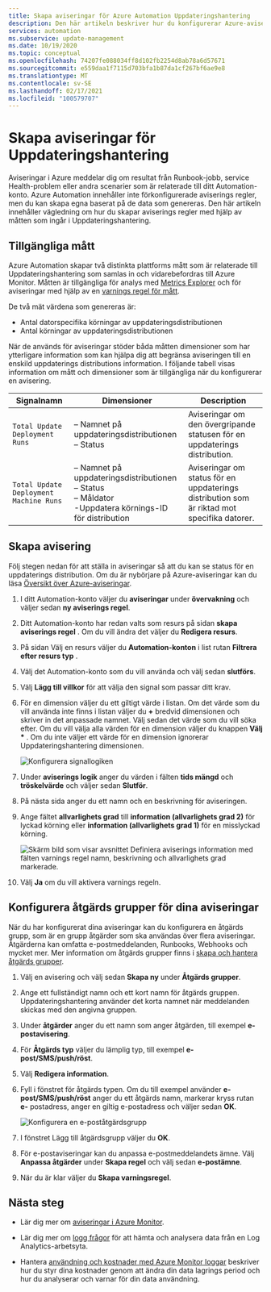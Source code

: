 ```yaml
---
title: Skapa aviseringar för Azure Automation Uppdateringshantering
description: Den här artikeln beskriver hur du konfigurerar Azure-aviseringar för att meddela om status för uppdaterings bedömningar eller distributioner.
services: automation
ms.subservice: update-management
ms.date: 10/19/2020
ms.topic: conceptual
ms.openlocfilehash: 74207fe088034ff8d102fb2254d8ab78a6d57671
ms.sourcegitcommit: e559daa1f7115d703bfa1b87da1cf267bf6ae9e8
ms.translationtype: MT
ms.contentlocale: sv-SE
ms.lasthandoff: 02/17/2021
ms.locfileid: "100579707"
---
```

# <a name="how-to-create-alerts-for-update-management"></a>Skapa aviseringar för Uppdateringshantering

Aviseringar i Azure meddelar dig om resultat från Runbook-jobb, service Health-problem eller andra scenarier som är relaterade till ditt Automation-konto. Azure Automation innehåller inte förkonfigurerade aviserings regler, men du kan skapa egna baserat på de data som genereras. Den här artikeln innehåller vägledning om hur du skapar aviserings regler med hjälp av måtten som ingår i Uppdateringshantering.

## <a name="available-metrics"></a>Tillgängliga mått

Azure Automation skapar två distinkta plattforms mått som är relaterade till Uppdateringshantering som samlas in och vidarebefordras till Azure Monitor. Måtten är tillgängliga för analys med [Metrics Explorer](../../azure-monitor/essentials/metrics-charts.md) och för aviseringar med hjälp av en [varnings regel för mått](../../azure-monitor/alerts/alerts-metric.md).

De två mät värdena som genereras är:

* Antal datorspecifika körningar av uppdateringsdistributionen
* Antal körningar av uppdateringsdistributionen

När de används för aviseringar stöder båda måtten dimensioner som har ytterligare information som kan hjälpa dig att begränsa aviseringen till en enskild uppdaterings distributions information. I följande tabell visas information om mått och dimensioner som är tillgängliga när du konfigurerar en avisering.

|Signalnamn|Dimensioner|Description
|---|---|---|
|`Total Update Deployment Runs`|– Namnet på uppdateringsdistributionen<br>– Status | Aviseringar om den övergripande statusen för en uppdaterings distribution.|
|`Total Update Deployment Machine Runs`|– Namnet på uppdateringsdistributionen</br>– Status</br>– Måldator</br>-Uppdatera körnings-ID för distribution    |Aviseringar om status för en uppdaterings distribution som är riktad mot specifika datorer.|

## <a name="create-alert"></a>Skapa avisering

Följ stegen nedan för att ställa in aviseringar så att du kan se status för en uppdaterings distribution. Om du är nybörjare på Azure-aviseringar kan du läsa [Översikt över Azure-aviseringar](../../azure-monitor/alerts/alerts-overview.md).

1. I ditt Automation-konto väljer du **aviseringar** under **övervakning** och väljer sedan **ny aviserings regel**.

2. Ditt Automation-konto har redan valts som resurs på sidan **skapa aviserings regel** . Om du vill ändra det väljer du **Redigera resurs**.

3. På sidan Välj en resurs väljer du **Automation-konton** i list rutan **Filtrera efter resurs typ** .

4. Välj det Automation-konto som du vill använda och välj sedan **slutförs**.

5. Välj **Lägg till villkor** för att välja den signal som passar ditt krav.

6. För en dimension väljer du ett giltigt värde i listan. Om det värde som du vill använda inte finns i listan väljer du **\+** bredvid dimensionen och skriver in det anpassade namnet. Välj sedan det värde som du vill söka efter. Om du vill välja alla värden för en dimension väljer du knappen **Välj \*** . Om du inte väljer ett värde för en dimension ignorerar Uppdateringshantering dimensionen.

    ![Konfigurera signallogiken](./media/manage-updates-for-vm/signal-logic.png)

7. Under **aviserings logik** anger du värden i fälten **tids mängd** och **tröskelvärde** och väljer sedan **Slutför**.

8. På nästa sida anger du ett namn och en beskrivning för aviseringen.

9. Ange fältet **allvarlighets grad** till **information (allvarlighets grad 2)** för lyckad körning eller **information (allvarlighets grad 1)** för en misslyckad körning.

    ![Skärm bild som visar avsnittet Definiera aviserings information med fälten varnings regel namn, beskrivning och allvarlighets grad markerade.](./media/manage-updates-for-vm/define-alert-details.png)

10. Välj **Ja** om du vill aktivera varnings regeln.

## <a name="configure-action-groups-for-your-alerts"></a>Konfigurera åtgärds grupper för dina aviseringar

När du har konfigurerat dina aviseringar kan du konfigurera en åtgärds grupp, som är en grupp åtgärder som ska användas över flera aviseringar. Åtgärderna kan omfatta e-postmeddelanden, Runbooks, Webhooks och mycket mer. Mer information om åtgärds grupper finns i [skapa och hantera åtgärds grupper](../../azure-monitor/alerts/action-groups.md).

1. Välj en avisering och välj sedan **Skapa ny** under **Åtgärds grupper**.

2. Ange ett fullständigt namn och ett kort namn för åtgärds gruppen. Uppdateringshantering använder det korta namnet när meddelanden skickas med den angivna gruppen.

3. Under **åtgärder** anger du ett namn som anger åtgärden, till exempel **e-postavisering**.

4. För **Åtgärds typ** väljer du lämplig typ, till exempel **e-post/SMS/push/röst**.

5. Välj **Redigera information**.

6. Fyll i fönstret för åtgärds typen. Om du till exempel använder **e-post/SMS/push/röst** anger du ett åtgärds namn, markerar kryss rutan **e-** postadress, anger en giltig e-postadress och väljer sedan **OK**.

    ![Konfigurera en e-poståtgärdsgrupp](./media/manage-updates-for-vm/configure-email-action-group.png)

7. I fönstret Lägg till åtgärdsgrupp väljer du **OK**.

8. För e-postaviseringar kan du anpassa e-postmeddelandets ämne. Välj **Anpassa åtgärder** under **Skapa regel** och välj sedan **e-postämne**.

9. När du är klar väljer du **Skapa varningsregel**.

## <a name="next-steps"></a>Nästa steg

* Lär dig mer om [aviseringar i Azure Monitor](../../azure-monitor/alerts/alerts-overview.md).

* Lär dig mer om [logg frågor](../../azure-monitor/logs/log-query-overview.md) för att hämta och analysera data från en Log Analytics-arbetsyta.

* Hantera [användning och kostnader med Azure Monitor loggar](../../azure-monitor/logs/manage-cost-storage.md) beskriver hur du styr dina kostnader genom att ändra din data lagrings period och hur du analyserar och varnar för din data användning.